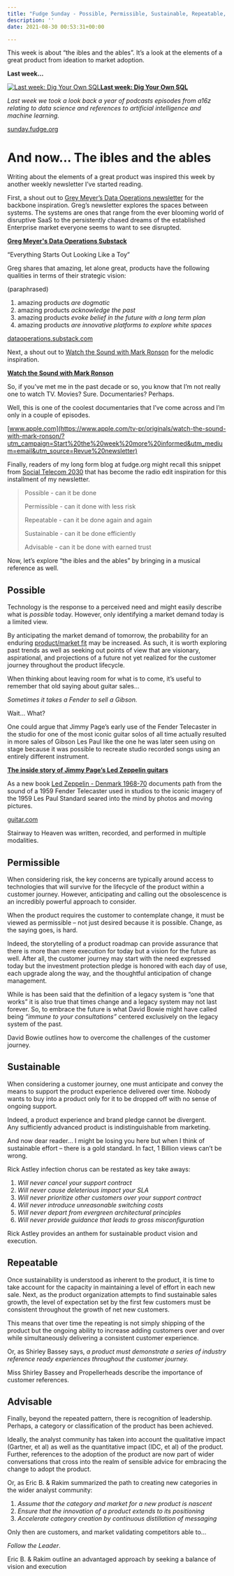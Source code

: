```yaml
---
title: "Fudge Sunday - Possible, Permissible, Sustainable, Repeatable, Advisable"
description: ''
date: 2021-08-30 00:53:31+00:00

---
```


This week is about “the ibles and the ables”. It’s a look at the elements of a great product from ideation to market adoption.

 **Last week...**

[![Last week: Dig Your Own SQL](https://bucketeer-e05bbc84-baa3-437e-9518-adb32be77984.s3.amazonaws.com/public/images/ba667a3a-6283-4025-916e-69739662712a_600x300.jpeg "Last week: Dig Your Own SQL")](https://substackcdn.com/image/fetch/f_auto,q_auto:good,fl_progressive:steep/https%3A%2F%2Fbucketeer-e05bbc84-baa3-437e-9518-adb32be77984.s3.amazonaws.com%2Fpublic%2Fimages%2Fba667a3a-6283-4025-916e-69739662712a_600x300.jpeg)**[Last week: Dig Your Own SQL](https://sunday.fudge.org/issues/fudge-sunday-dig-your-own-sql-724435?utm_campaign=Start%20the%20week%20more%20informed&utm_medium=email&utm_source=Revue%20newsletter)**

*Last week we took a look back a year of podcasts episodes from a16z relating to data science and references to artificial intelligence and machine learning.*

[sunday.fudge.org](https://sunday.fudge.org/issues/fudge-sunday-dig-your-own-sql-724435?utm_campaign=Start%20the%20week%20more%20informed&utm_medium=email&utm_source=Revue%20newsletter)

 **And now... The ibles and the ables**
=======================================

Writing about the elements of a great product was inspired this week by another weekly newsletter I’ve started reading.

First, a shout out to [Grey Meyer’s Data Operations newsletter](https://dataoperations.substack.com?utm_campaign=Start%20the%20week%20more%20informed&utm_medium=email&utm_source=Revue%20newsletter) for the backbone inspiration. Greg’s newsletter explores the spaces between systems. The systems are ones that range from the ever blooming world of disruptive SaaS to the persistently chased dreams of the established Enterprise market everyone seems to want to see disrupted.

**[Greg Meyer's Data Operations Substack](https://dataoperations.substack.com/p/everything-starts-out-looking-like-6d6?utm_campaign=Start%20the%20week%20more%20informed&utm_medium=email&utm_source=Revue%20newsletter)**

“Everything Starts Out Looking Like a Toy”

Greg shares that amazing, let alone great, products have the following qualities in terms of their strategic vision:

(paraphrased)

1. amazing products *are dogmatic*
2. amazing products *acknowledge the past*
3. amazing products *evoke belief in the future with a long term plan*
4. amazing products *are innovative platforms to explore white spaces*

[dataoperations.substack.com](https://dataoperations.substack.com/p/everything-starts-out-looking-like-6d6?utm_campaign=Start%20the%20week%20more%20informed&utm_medium=email&utm_source=Revue%20newsletter)

Next, a shout out to [Watch the Sound with Mark Ronson](https://www.apple.com/tv-pr/originals/watch-the-sound-with-mark-ronson/?utm_campaign=Start%20the%20week%20more%20informed&utm_medium=email&utm_source=Revue%20newsletter) for the melodic inspiration.

**[Watch the Sound with Mark Ronson](https://www.apple.com/tv-pr/originals/watch-the-sound-with-mark-ronson/?utm_campaign=Start%20the%20week%20more%20informed&utm_medium=email&utm_source=Revue%20newsletter)**

So, if you’ve met me in the past decade or so, you know that I’m not really one to watch TV. Movies? Sure. Documentaries? Perhaps.

Well, this is one of the coolest documentaries that I’ve come across and I’m only in a couple of episodes.

[www.apple.com](https://www.apple.com/tv-pr/originals/watch-the-sound-with-mark-ronson/?utm_campaign=Start%20the%20week%20more%20informed&utm_medium=email&utm_source=Revue%20newsletter)

Finally, readers of my long form blog at fudge.org might recall this snippet from [Social Telecom 2030](https://fudge.org/archive/social-telecom-2030?utm_campaign=Start%20the%20week%20more%20informed&utm_medium=email&utm_source=Revue%20newsletter) that has become the radio edit inspiration for this installment of my newsletter.


> Possible - can it be done
> 
> Permissible - can it done with less risk
> 
> Repeatable - can it be done again and again
> 
> Sustainable - can it be done efficiently
> 
> Advisable - can it be done with earned trust
> 
> 

Now, let’s explore “the ibles and the ables” by bringing in a musical reference as well.

 **Possible**
-------------

Technology is the response to a perceived need and might easily describe what is *possible* today. However, only identifying a market demand today is a limited view.

By anticipating the market demand of tomorrow, the probability for an enduring [product/market fit](https://a16z.com/2017/02/18/12-things-about-product-market-fit/?utm_campaign=Start%20the%20week%20more%20informed&utm_medium=email&utm_source=Revue%20newsletter) may be increased. As such, it is worth exploring past trends as well as seeking out points of view that are visionary, aspirational, and projections of a future not yet realized for the customer journey throughout the product lifecycle.

When thinking about leaving room for what is to come, it’s useful to remember that old saying about guitar sales…

*Sometimes it takes a Fender to sell a Gibson.*

Wait… What?

One could argue that Jimmy Page’s early use of the Fender Telecaster in the studio for one of the most iconic guitar solos of all time actually resulted in more sales of Gibson Les Paul like the one he was later seen using on stage because it was possible to recreate studio recorded songs using an entirely different instrument.

**[The inside story of Jimmy Page’s Led Zeppelin guitars](https://guitar.com/features/artist-rigs/the-inside-story-of-jimmy-pages-led-zeppelin-guitars/?utm_campaign=Start%20the%20week%20more%20informed&utm_medium=email&utm_source=Revue%20newsletter)**

As a new book [Led Zeppelin - Denmark 1968-70](https://flyingvbooks.com/books/?utm_campaign=Start%20the%20week%20more%20informed&utm_medium=email&utm_source=Revue%20newsletter) documents path from the sound of a 1959 Fender Telecaster used in studios to the iconic imagery of the 1959 Les Paul Standard seared into the mind by photos and moving pictures.

[guitar.com](https://guitar.com/features/artist-rigs/the-inside-story-of-jimmy-pages-led-zeppelin-guitars/?utm_campaign=Start%20the%20week%20more%20informed&utm_medium=email&utm_source=Revue%20newsletter)

Stairway to Heaven was written, recorded, and performed in multiple modalities.

 **Permissible**
----------------

When considering risk, the key concerns are typically around access to technologies that will survive for the lifecycle of the product within a customer journey. However, anticipating and calling out the obsolescence is an incredibly powerful approach to consider.

When the product requires the customer to contemplate change, it must be viewed as permissible – not just desired because it is possible. Change, as the saying goes, is hard.

Indeed, the storytelling of a product roadmap can provide assurance that there is more than mere execution for today but a vision for the future as well. After all, the customer journey may start with the need expressed today but the investment protection pledge is honored with each day of use, each upgrade along the way, and the thoughtful anticipation of change management.

While is has been said that the definition of a legacy system is “one that works” it is also true that times change and a legacy system may not last forever. So, to embrace the future is what David Bowie might have called being *“immune to your consultations”* centered exclusively on the legacy system of the past.

David Bowie outlines how to overcome the challenges of the customer journey.

 **Sustainable**
----------------

When considering a customer journey, one must anticipate and convey the means to support the product experience delivered over time. Nobody wants to buy into a product only for it to be dropped off with no sense of ongoing support.

Indeed, a product experience and brand pledge cannot be divergent. Any sufficiently advanced product is indistinguishable from marketing.

And now dear reader… I might be losing you here but when I think of sustainable effort – there is a gold standard. In fact, 1 Billion views can’t be wrong.

Rick Astley infection chorus can be restated as key take aways:

1. *Will never cancel your support contract*
2. *Will never cause deleterious impact your SLA*
3. *Will never prioritize other customers over your support contract*
4. *Will never introduce unreasonable switching costs*
5. *Will never depart from evergreen architectural principles*
6. *Will never provide guidance that leads to gross misconfiguration*

Rick Astley provides an anthem for sustainable product vision and execution.

 **Repeatable**
---------------

Once sustainability is understood as inherent to the product, it is time to take account for the capacity in maintaining a level of effort in each new sale. Next, as the product organization attempts to find sustainable sales growth, the level of expectation set by the first few customers must be consistent throughout the growth of net new customers.

This means that over time the repeating is not simply shipping of the product but the ongoing ability to increase adding customers over and over while simultaneously delivering a consistent customer experience.

Or, as Shirley Bassey says, *a product must demonstrate a series of industry reference ready experiences throughout the customer journey.*

Miss Shirley Bassey and Propellerheads describe the importance of customer references.

 **Advisable**
--------------

Finally, beyond the repeated pattern, there is recognition of leadership. Perhaps, a category or classification of the product has been achieved.

Ideally, the analyst community has taken into account the qualitative impact (Gartner, et al) as well as the quantitative impact (IDC, et al) of the product. Further, references to the adoption of the product are now part of wider conversations that cross into the realm of sensible advice for embracing the change to adopt the product.

Or, as Eric B. & Rakim summarized the path to creating new categories in the wider analyst community:

1. *Assume that the category and market for a new product is nascent*
2. *Ensure that the innovation of a product extends to its positioning*
3. *Accelerate category creation by continuous distillation of messaging*

Only then are customers, and market validating competitors able to…

*Follow the Leader*.

Eric B. & Rakim outline an advantaged approach by seeking a balance of vision and execution

